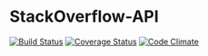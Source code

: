 # StackOverflow-API

[![Build Status](https://travis-ci.org/mozzy11/StackOverflow-API.png)](https://travis-ci.org/mozzy11/StackOverflow-API)
[![Coverage Status](https://coveralls.io/repos/github/mozzy11/StackOverflow-API/badge.svg?branch=master)](https://coveralls.io/github/mozzy11/StackOverflow-API?branch=master)
[![Code Climate](https://codeclimate.com/github/codeclimate/codeclimate/badges/gpa.svg)](https://codeclimate.com/github/mozzy11/StackOverflow-API)
